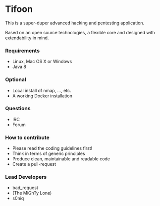 # Tifoon #

This is a super-duper advanced hacking and pentesting application.

Based on an open source technologies, a flexible core and designed with extendability in mind.

### Requirements ###

* Linux, Mac OS X or Windows
* Java 8

### Optional ###

* Local install of nmap, ..., etc.
* A working Docker installation

### Questions ###

* IRC
* Forum

### How to contribute ###

* Please read the coding guidelines first!
* Think in terms of generic principles
* Produce clean, maintainable and readable code
* Create a pull-request

### Lead Developers ###

* bad_request
* (The MiGhTy Lone)
* s0niq
